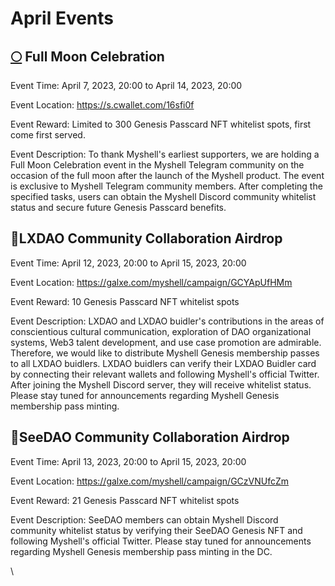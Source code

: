 # April Events

## [🌕](https://emojipedia.org/full-moon/) Full Moon Celebration

Event Time: April 7, 2023, 20:00 to April 14, 2023, 20:00

Event Location: https://s.cwallet.com/16sfi0f

Event Reward: Limited to 300 Genesis Passcard NFT whitelist spots, first come first served.

Event Description: To thank Myshell's earliest supporters, we are holding a Full Moon Celebration event in the Myshell Telegram community on the occasion of the full moon after the launch of the Myshell product. The event is exclusive to Myshell Telegram community members. After completing the specified tasks, users can obtain the Myshell Discord community whitelist status and secure future Genesis Passcard benefits.

## 🤝LXDAO Community Collaboration Airdrop

Event Time: April 12, 2023, 20:00 to April 15, 2023, 20:00

Event Location: https://galxe.com/myshell/campaign/GCYApUfHMm

Event Reward: 10 Genesis Passcard NFT whitelist spots

Event Description: LXDAO and LXDAO buidler's contributions in the areas of conscientious cultural communication, exploration of DAO organizational systems, Web3 talent development, and use case promotion are admirable. Therefore, we would like to distribute Myshell Genesis membership passes to all LXDAO buidlers. LXDAO buidlers can verify their LXDAO Buidler card by connecting their relevant wallets and following Myshell's official Twitter. After joining the Myshell Discord server, they will receive whitelist status. Please stay tuned for announcements regarding Myshell Genesis membership pass minting.

## 🤝SeeDAO Community Collaboration Airdrop

Event Time: April 13, 2023, 20:00 to April 15, 2023, 20:00

Event Location: https://galxe.com/myshell/campaign/GCzVNUfcZm

Event Reward: 21 Genesis Passcard NFT whitelist spots

Event Description: SeeDAO members can obtain Myshell Discord community whitelist status by verifying their SeeDAO Genesis NFT and following Myshell's official Twitter. Please stay tuned for announcements regarding Myshell Genesis membership pass minting in the DC.

\
